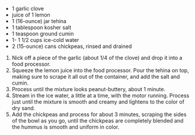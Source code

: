 * 1 garlic clove
* juice of 1 lemon
* 1 (16-ounce) jar tehina
* 1 tablespoon kosher salt
* 1 teaspoon ground cumin
* 1- 1 1/2 cups ice-cold water
* 2 (15-ounce) cans chickpeas, rinsed and drained

1. Nick off a piece of the garlic (about 1/4 of the clove) and drop it into a food processor.
1. Squeeze the lemon juice into the food processor. Pour the tehina on top, making sure to scrape it all out of the container, and add the salt and cumin.
1. Process until the mixture looks peanut-buttery, about 1 minute.
1. Stream in the ice water, a little at a time, with the motor running. Process just until the mixture is smooth and creamy and lightens to the color of dry sand.
1. Add the chickpeas and process for about 3 minutes, scraping the sides of the bowl as you go, until the chickpeas are completely blended and the hummus is smooth and uniform in color.
